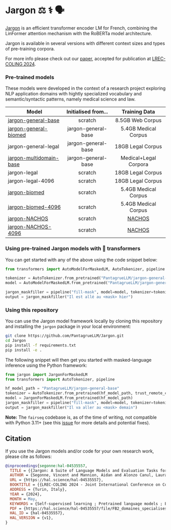 # Jargon ⚖️  ⚕️  🗣️

[Jargon](https://hal.science/hal-04535557/file/FB2_domaines_specialises_LREC_COLING24.pdf) is an efficient transformer encoder LM for French, combining the LinFormer attention mechanism with the RoBERTa model architecture.

Jargon is available in several versions with different context sizes and types of pre-training corpora.

For more info please check out our [paper](https://hal.science/hal-04535557/file/FB2_domaines_specialises_LREC_COLING24.pdf), accepted for publication at [LREC-COLING 2024](https://lrec-coling-2024.org/list-of-accepted-papers/).


### Pre-trained models

These models were developed in the context of a research project exploring NLP application domains with hightly specialized vocabulary and semantic/syntactic patterns, namely medical science and law.

| **Model**                                                                           | **Initialised from...** |**Training Data**|
|-------------------------------------------------------------------------------------|:-----------------------:|:----------------:|
| [jargon-general-base](https://huggingface.co/PantagrueLLM/jargon-general-base)        |         scratch         |8.5GB Web Corpus|
| [jargon-general-biomed](https://huggingface.co/PantagrueLLM/jargon-general-biomed)    |   jargon-general-base   |5.4GB Medical Corpus|
| jargon-general-legal                                                                |   jargon-general-base   |18GB Legal Corpus
| [jargon-multidomain-base](https://huggingface.co/PantagrueLLM/jargon-multidomain-base) |   jargon-general-base   |Medical+Legal Corpora|
| jargon-legal                                                                        |         scratch         |18GB Legal Corpus|
| jargon-legal-4096                                                                   |         scratch         |18GB Legal Corpus|
| [jargon-biomed](https://huggingface.co/PantagrueLLM/jargon-biomed)                    |         scratch         |5.4GB Medical Corpus|
| [jargon-biomed-4096](https://huggingface.co/PantagrueLLM/jargon-biomed-4096)          |         scratch         |5.4GB Medical Corpus|
| [jargon-NACHOS](https://huggingface.co/PantagrueLLM/jargon-NACHOS)                    |         scratch         |[NACHOS](https://drbert.univ-avignon.fr/)|
| [jargon-NACHOS-4096](https://huggingface.co/PantagrueLLM/jargon-NACHOS-4096)        |         scratch         |[NACHOS](https://drbert.univ-avignon.fr/)|


### Using pre-trained Jargon models with 🤗 transformers

You can get started with any of the above using the code snippet below:

```python
from transformers import AutoModelForMaskedLM, AutoTokenizer, pipeline

tokenizer = AutoTokenizer.from_pretrained("PantagrueLLM/jargon-general-base", trust_remote_code=True)
model = AutoModelForMaskedLM.from_pretrained("PantagrueLLM/jargon-general-base", trust_remote_code=True)

jargon_maskfiller = pipeline("fill-mask", model=model, tokenizer=tokenizer)
output = jargon_maskfiller("Il est allé au <mask> hier")
```

### Using this repository

You can use the Jargon model framework locally by cloning this repository and installing the `jargon` package in your local environment:
```bash
git clone https://github.com/PantagrueLLM/Jargon.git
cd Jargon
pip install -f requirements.txt
pip install -e .
```

The following snippet will then get you started with masked-language inference using the Python framework:
```python
from jargon import JargonForMaskedLM
from transformers import AutoTokenizer, pipeline

hf_model_path = "PantagrueLLM/jargon-general-base"
tokenizer = AutoTokenizer.from_pretrained(hf_model_path, trust_remote_code=True)
model = JargonForMaskedLM.from_pretrained(hf_model_path)
jargon_maskfiller = pipeline("fill-mask", model=model, tokenizer=tokenizer)
output = jargon_maskfiller("Il va aller au <mask> demain")
```

**Note:** The `fairseq` codebase is, as of the time of writing, not compatible with Python 3.11+ (see this [issue](https://github.com/facebookresearch/fairseq/issues/5012) for more details and potential fixes).


## Citation

If you use the Jargon models and/or code for your own research work, please cite as follows:

```bibtex
@inproceedings{segonne:hal-04535557,
  TITLE = {{Jargon: A Suite of Language Models and Evaluation Tasks for French Specialized Domains}},
  AUTHOR = {Segonne, Vincent and Mannion, Aidan and Alonzo Canul, Laura Cristina and Audibert, Alexandre and Liu, Xingyu and Macaire, C{\'e}cile and Pupier, Adrien and Zhou, Yongxin and Aguiar, Mathilde and Herron, Felix and Norr{\'e}, Magali and Amini, Massih-Reza and Bouillon, Pierrette and Eshkol-Taravella, Iris and Esperan{\c c}a-Rodier, Emmanuelle and Fran{\c c}ois, Thomas and Goeuriot, Lorraine and Goulian, J{\'e}r{\^o}me and Lafourcade, Mathieu and Lecouteux, Benjamin and Portet, Fran{\c c}ois and Ringeval, Fabien and Vandeghinste, Vincent and Coavoux, Maximin and Dinarelli, Marco and Schwab, Didier},
  URL = {https://hal.science/hal-04535557},
  BOOKTITLE = {{LREC-COLING 2024 - Joint International Conference on Computational Linguistics, Language Resources and Evaluation}},
  ADDRESS = {Turin, Italy},
  YEAR = {2024},
  MONTH = May,
  KEYWORDS = {Self-supervised learning ; Pretrained language models ; Evaluation benchmark ; Biomedical document processing ; Legal document processing ; Speech transcription},
  PDF = {https://hal.science/hal-04535557/file/FB2_domaines_specialises_LREC_COLING24.pdf},
  HAL_ID = {hal-04535557},
  HAL_VERSION = {v1},
}
```